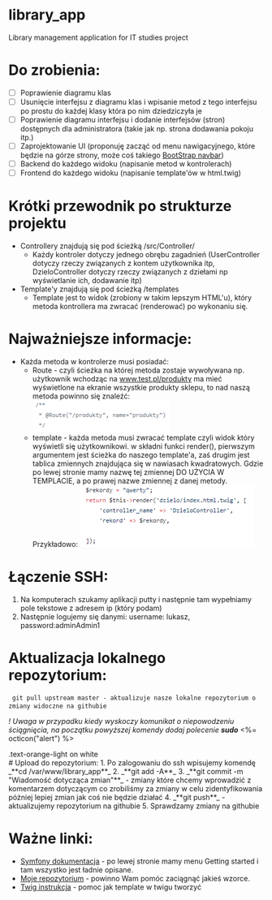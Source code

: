 # library_app
Library management application for IT studies project
# Do zrobienia:
  - [ ] Poprawienie diagramu klas
  - [ ] Usunięcie interfejsu z diagramu klas i wpisanie metod z tego interfejsu po prostu do każdej klasy która po nim dziedziczyła je
  - [ ] Poprawienie diagramu interfejsu i dodanie interfejsów (stron) dostępnych dla administratora (takie jak np. strona dodawania pokoju itp.)
  - [ ] Zaprojektowanie UI (proponuję zacząć od menu nawigacyjnego, które będzie na górze strony, może coś takiego [BootStrap navbar](https://www.tutorialrepublic.com/codelab.php?topic=bootstrap&file=navbar-color-schemes))
  - [ ] Backend do każdego widoku (napisanie metod w kontrolerach)
  - [ ] Frontend do każdego widoku (napisanie template'ów w html.twig)
# Krótki przewodnik po strukturze projektu
- Controllery znajdują się pod ścieżką /src/Controller/ 
  - Każdy kontroler dotyczy jednego obrębu zagadnień (UserController dotyczy rzeczy związanych z kontem użytkownika itp, DzieloController   dotyczy rzeczy związanych z dziełami np wyświetlanie ich, dodawanie itp)
- Template'y znajdują się pod ścieżką /templates
  - Template jest to widok (zrobiony w takim lepszym HTML'u), który metoda kontrollera ma zwracać (renderować) po wykonaniu się. 
  
# Najważniejsze informacje:
- Każda metoda w kontrolerze musi posiadać:
  - Route - czyli ścieżka na której metoda zostaje wywoływana np. użytkownik wchodząc na www.test.pl/produkty ma mieć wyświetlone na ekranie wszystkie produkty sklepu, to nad naszą metoda powinno się znaleźć: ![Route](https://github.com/trcz/library_app/blob/master/route.PNG)
  - template - każda metoda musi zwracać template czyli widok który wyświetli się użytkownikowi. w składni funkci render(), pierwszym argumentem jest ścieżka do naszego template'a, zaś drugim jest tablica zmiennych znajdująca się w nawiasach kwadratowych. Gdzie po lewej stronie mamy nazwę tej zmiennej DO UŻYCIA W TEMPLACIE, a po prawej nazwe zmiennej z danej metody. Przykładowo: ![Template](https://github.com/trcz/library_app/blob/master/template.PNG)
  
 # Łączenie SSH:
  1. Na komputerach szukamy aplikacji putty i następnie tam wypełniamy pole tekstowe z adresem ip (który podam)
  2. Następnie logujemy się danymi: username: lukasz, password:adminAdmin1
  
# Aktualizacja lokalnego repozytorium:
     git pull upstream master - aktualizuje nasze lokalne repozytorium o zmiany widoczne na githubie
  _! Uwaga w przypadku kiedy wyskoczy komunikat o niepowodzeniu ściągnięcia, na początku powyższej komendy dodaj polecenie **sudo**_
  <span class="float-left text-red tooltipped tooltipped-n" aria-label="Does not meet accessibility standards"><%= octicon("alert") %></span>
<div class="text-orange-light mb-2">
  .text-orange-light on white
</div>
# Upload do repozytorium:
  1. Po zalogowaniu do ssh wpisujemy komendę _**cd /var/www/library_app**_
  2. _**git add -A**_
  3. _**git commit -m "Wiadomość dotycząca zmian"**_ - zmiany które chcemy wprowadzić z komentarzem dotyczącym co zrobiliśmy za zmiany w celu zidentyfikowania później lepiej zmian jak coś nie będzie działać
  4. _**git push**_ - aktualizujemy repozytorium na githubie
  5. Sprawdzamy zmiany na githubie
  
 # Ważne linki:
   - [Symfony dokumentacja](https://symfony.com/doc/current/index.html#gsc.tab=0) - po lewej stronie mamy menu Getting started i tam wszystko jest ładnie opisane.
   - [Moje repozytorium](https://github.com/YaggiDev/Symfony-4-Online-Store) - powinno Wam pomóc zaciągnąć jakieś wzorce.
   - [Twig instrukcja](https://twig.symfony.com/doc/2.x/templates.html) - pomoc jak template w twigu tworzyć
